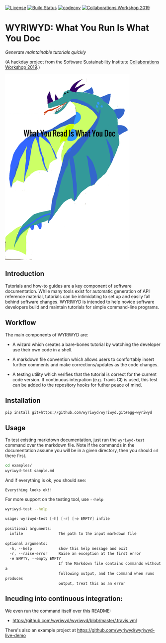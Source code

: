[![License](https://img.shields.io/badge/License-BSD%203--Clause-blue.svg)](https://opensource.org/licenses/BSD-3-Clause)
[![Build Status](https://travis-ci.com/wyriwyd/wyriwyd.svg?branch=master)](https://travis-ci.com/wyriwyd/wyriwyd)
[![codecov](https://codecov.io/gh/wyriwyd/wyriwyd/branch/master/graph/badge.svg)](https://codecov.io/gh/wyriwyd/wyriwyd)
[![Collaborations Workshop 2019](https://img.shields.io/badge/developed%20at-CollabW19-red.svg)](https://software.ac.uk/cw19)


# WYRIWYD: What You Run Is What You Doc

*Generate maintainable tutorials quickly*

(A hackday project from the Software Sustainability
Institute
[Collaborations Workshop 2019](https://software.ac.uk/cw19).)

![The wyriwyd dragon logo](wyriwyd-dragon.png)

## Introduction

Tutorials and how-to guides are a key component of software
documentation. While many tools exist for automatic generation of API
reference material, tutorials can be intimidating to set up and easily
fall behind software changes. WYRIWYD is intended to help novice
software developers build and maintain tutorials for simple
command-line programs.

## Workflow

The main components of WYRIWYD are:

- A wizard which creates a bare-bones tutorial by watching the
  developer use their own code in a shell.

- A markdown file convention which allows users to comfortably insert
  further comments and make corrections/updates as the code changes.

- A testing utility which verifies that the tutorial is correct for
  the current code version. If continuous integration (e.g. Travis CI)
  is used, this test can be added to the repository hooks for futher
  peace of mind.

## Installation
```
pip install git+https://github.com/wyriwyd/wyriwyd.git#egg=wyriwyd
```

## Usage
To test existing markdown documentation, just run the `wyriwyd-test` command over the markdown file.  Note if the commands in the documentation assume you will be in a given directory, then you should `cd` there first.
```bash
cd examples/
wyriwyd-test sample.md
```
And if everything is ok, you should see:
```output
Everything looks ok!!
```

For more support on the testing tool, use `--help`
```bash
wyriwyd-test --help
```
```output
usage: wyriwyd-test [-h] [-r] [-e EMPTY] infile

positional arguments:
  infile                The path to the input markdown file

optional arguments:
  -h, --help            show this help message and exit
  -r, --raise-error     Raise an exception at the first error
  -e EMPTY, --empty EMPTY
                        If the Markdown file contains commands without a
                        following output, and the command when runs produces
                        output, treat this as an error
```

## Incuding into continuous integration:
We even run the command itself over this README:
* https://github.com/wyriwyd/wyriwyd/blob/master/.travis.yml

There's also an example project at https://github.com/wyriwyd/wyriwyd-live-demo
